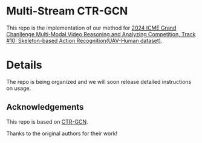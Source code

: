 # Multi-Stream CTR-GCN
This repo is the implementation of our method for [2024 ICME Grand Chanllenge Multi-Modal Video Reasoning and Analyzing Competition, Track #10: Skeleton-based Action Recognition(UAV-Human dataset)](https://sutdcv.github.io/MMVRAC/). 

# Details
The repo is being organized and we will soon release detailed instructions on usage.


## Acknowledgements

This repo is based on [CTR-GCN](https://github.com/Uason-Chen/CTR-GCN).

Thanks to the original authors for their work!